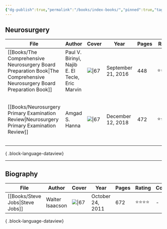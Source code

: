 ```yaml
---
{"dg-publish":true,"permalink":"/books/index-books/","pinned":true,"tags":["book","index"],"created":"2023-11-03T21:15:01.722-07:00","updated":"2023-11-03T22:03:41.164-07:00"}
---
```



## Neurosurgery

| File                                                                                                                      | Author                                          | Cover                                                                                                                    | Year               | Pages | Rating     | Comment                                                                              |
| ------------------------------------------------------------------------------------------------------------------------- | ----------------------------------------------- | ------------------------------------------------------------------------------------------------------------------------ | ------------------ | ----- | ---------- | ------------------------------------------------------------------------------------ |
| [[Books/The Comprehensive Neurosurgery Board Preparation Book\|The Comprehensive Neurosurgery Board Preparation Book]] | Paul V. Birinyi, Najib E. El Tecle, Eric Marvin | ![\|67](http://books.google.com/books/content?id=U32fDAAAQBAJ&printsec=frontcover&img=1&zoom=1&edge=curl&source=gbs_api) | September 21, 2016 | 448   | ⭐️⭐️⭐️⭐️⭐️ | Excellent Q&A book, recommend for early stage knowledge accumulation.                |
| [[Books/Neurosurgery Primary Examination Review\|Neurosurgery Primary Examination Review]]                             | Amgad S. Hanna                                  | ![\|67](http://books.google.com/books/content?id=wtB-DwAAQBAJ&printsec=frontcover&img=1&zoom=1&edge=curl&source=gbs_api) | December 12, 2018  | 472   | ⭐️⭐️⭐️⭐️⭐️ | Q&A review book with excellent diagrams and tables, recommend for late stage review. |

{ .block-language-dataview}

---

## Biography

| File                                | Author          | Cover                                                                                                                    | Year             | Pages | Rating   | Comment |
| ----------------------------------- | --------------- | ------------------------------------------------------------------------------------------------------------------------ | ---------------- | ----- | -------- | ------- |
| [[Books/Steve Jobs\|Steve Jobs]] | Walter Isaacson | ![\|67](http://books.google.com/books/content?id=I6R8MXStPXgC&printsec=frontcover&img=1&zoom=1&edge=curl&source=gbs_api) | October 24, 2011 | 672   | ⭐️⭐️⭐️⭐️ | \-      |

{ .block-language-dataview}
